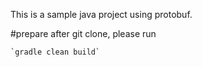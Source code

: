This is a sample java project using protobuf.

#prepare
after git clone, please run

    `gradle clean build`
